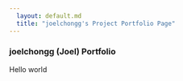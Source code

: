 ```yaml
---
  layout: default.md
  title: "joelchongg's Project Portfolio Page"
---
```


### joelchongg (Joel) Portfolio

Hello world
